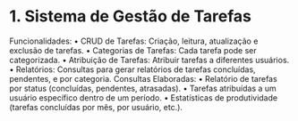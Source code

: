 # 1. Sistema de Gestão de Tarefas
   
Funcionalidades:
    • CRUD de Tarefas: Criação, leitura, atualização e exclusão de tarefas.
    • Categorias de Tarefas: Cada tarefa pode ser categorizada.
    • Atribuição de Tarefas: Atribuir tarefas a diferentes usuários.
    • Relatórios: Consultas para gerar relatórios de tarefas concluídas, pendentes, e por categoria.
Consultas Elaboradas:
    • Relatório de tarefas por status (concluídas, pendentes, atrasadas).
    • Tarefas atribuídas a um usuário específico dentro de um período.
    • Estatísticas de produtividade (tarefas concluídas por mês, por usuário, etc.).
